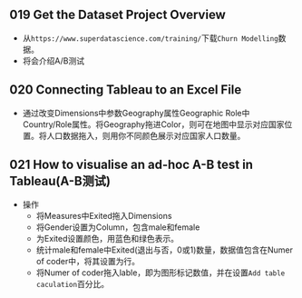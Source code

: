 
## 019 Get the Dataset  Project Overview
- 从`https://www.superdatascience.com/training/`下载`Churn Modelling`数据。
- 将会介绍A/B测试

## 020 Connecting Tableau to an Excel File
- 通过改变Dimensions中参数Geography属性Geographic Role中Country/Role属性。将Geography拖进Color，则可在地图中显示对应国家位置。将人口数据拖入，则用你不同颜色展示对应国家人口数量。

## 021 How to visualise an ad-hoc A-B test in Tableau(A-B测试)
- 操作
    + 将Measures中Exited拖入Dimensions
    + 将Gender设置为Column，包含male和female
    + 为Exited设置颜色，用蓝色和绿色表示。
    + 统计male和female中Exited(退出与否，0或1)数量，数据值包含在Numer of coder中，将其设置为行。
    + 将Numer of coder拖入lable，即为图形标记数值，并在设置`Add table caculation`百分比。

